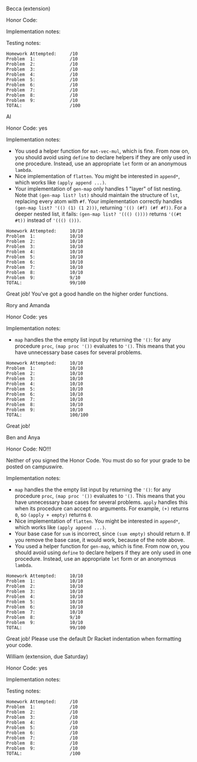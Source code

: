 Becca (extension)

Honor Code:

Implementation notes:


Testing notes:

```
Homework Attempted:     /10
Problem  1:             /10
Problem  2:             /10
Problem  3:             /10
Problem  4:             /10
Problem  5:             /10
Problem  6:             /10
Problem  7:             /10
Problem  8:             /10
Problem  9:             /10
TOTAL:                  /100
```


Al

Honor Code: yes

Implementation notes:
- You used a helper function for `mat-vec-mul`, which is fine. From now on, you should avoid using `define` to declare helpers if they are only used in one procedure. Instead, use an appropriate `let` form or an anonymous `lambda`.
- Nice implementation of `flatten`. You might be interested in `append*`, which works like `(apply append ...)`.
- Your implementation of `gen-map` only handles 1 "layer" of list nesting. Note that `(gen-map list? lst)` should maintain the structure of `lst`, replacing every atom with `#f`. Your implementation correctly handles `(gen-map list? '(() (1) (1 2)))`, returning `'(() (#f) (#f #f))`. For a deeper nested list, it fails: `(gen-map list? '((() ())))` returns `'((#t #t))` instead of `'((() ()))`.

```
Homework Attempted:     10/10
Problem  1:             10/10
Problem  2:             10/10
Problem  3:             10/10
Problem  4:             10/10
Problem  5:             10/10
Problem  6:             10/10
Problem  7:             10/10
Problem  8:             10/10
Problem  9:             9/10
TOTAL:                  99/100
```

Great job! You've got a good handle on the higher order functions.


Rory and Amanda

Honor Code: yes

Implementation notes:
- `map` handles the the empty list input by returning the `'()`: for any procedure `proc`, `(map proc '())` evaluates to `'()`. This means that you have unnecessary base cases for several problems. 

```
Homework Attempted:     10/10
Problem  1:             10/10
Problem  2:             10/10
Problem  3:             10/10
Problem  4:             10/10
Problem  5:             10/10
Problem  6:             10/10
Problem  7:             10/10
Problem  8:             10/10
Problem  9:             10/10
TOTAL:                  100/100
```

Great job!


Ben and Anya

Honor Code: NO!!!

Neither of you signed the Honor Code. You must do so for your grade to be posted on campuswire.

Implementation notes:
- `map` handles the the empty list input by returning the `'()`: for any procedure `proc`, `(map proc '())` evaluates to `'()`. This means that you have unnecessary base cases for several problems. `apply` handles this when its procedure can accept no arguments. For example, `(+)` returns `0`, so `(apply + empty)` returns `0`.
- Nice implementation of `flatten`. You might be interested in `append*`, which works like `(apply append ...)`.
- Your base case for `sum` is incorrect, since `(sum empty)` should return `0`. If you remove the base case, it would work, because of the note above. 
- You used a helper function for `gen-map`, which is fine. From now on, you should avoid using `define` to declare helpers if they are only used in one procedure. Instead, use an appropriate `let` form or an anonymous `lambda`.

```
Homework Attempted:     10/10
Problem  1:             10/10
Problem  2:             10/10
Problem  3:             10/10
Problem  4:             10/10
Problem  5:             10/10
Problem  6:             10/10
Problem  7:             10/10
Problem  8:             9/10
Problem  9:             10/10
TOTAL:                  99/100
```

Great job! Please use the default Dr Racket indentation when formatting your code.


William (extension, due Saturday)

Honor Code: yes

Implementation notes:


Testing notes:

```
Homework Attempted:     /10
Problem  1:             /10
Problem  2:             /10
Problem  3:             /10
Problem  4:             /10
Problem  5:             /10
Problem  6:             /10
Problem  7:             /10
Problem  8:             /10
Problem  9:             /10
TOTAL:                  /100
```


